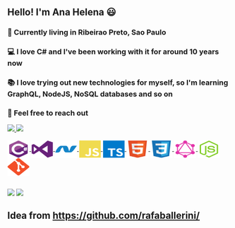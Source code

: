 ## Hello! I'm Ana Helena :smiley:
### :round_pushpin: Currently living in Ribeirao Preto, Sao Paulo
### :computer: I love C# and I've been working with it for around 10 years now
### :books: I love trying out new technologies for myself, so I'm learning GraphQL, NodeJS, NoSQL databases and so on
### :email: Feel free to reach out

<a href="https://github.com/anahelenasilva">
  <img height="180em" src="https://github-readme-stats-eight-theta.vercel.app/api?username=anahelenasilva&show_icons=true&theme=dracula&include_all_commits=true&count_private=true"/>
  <img height="180em" src="https://github-readme-stats-eight-theta.vercel.app/api/top-langs/?username=anahelenasilva&layout=compact&langs_count=10&theme=dracula&hide=java,pascal,powershell,puppet"/>
 <!-- <img height="180em" width="45%" src="https://github-readme-stats.vercel.app/api/wakatime?username=anahelena" /> -->
<div>
<div style="display: inline_block"><br>
  <img align="center" alt="Ana-Csharp" height="40" width="50" src="https://raw.githubusercontent.com/devicons/devicon/master/icons/csharp/csharp-original.svg">
  <img align="center" alt="Ana-VS" height="40" width="50" src="https://raw.githubusercontent.com/devicons/devicon/master/icons/visualstudio/visualstudio-plain.svg">
  <img align="center" alt="Ana-DotNet" height="40" width="50" src="https://raw.githubusercontent.com/devicons/devicon/master/icons/dot-net/dot-net-plain.svg">
<!--  <img align="center" alt="Ana-MSSQL" height="40" width="50" src="https://raw.githubusercontent.com/devicons/devicon/master/icons/microsoftsqlserver/microsoftsqlserver-plain.svg">-->
  <img align="center" alt="Ana-JS" height="40" width="50" src="https://raw.githubusercontent.com/devicons/devicon/master/icons/javascript/javascript-plain.svg">
  <img align="center" alt="Ana-TS" height="40" width="50" src="https://raw.githubusercontent.com/devicons/devicon/master/icons/typescript/typescript-plain.svg">
  <img align="center" alt="Ana-HTML" height="40" width="50" src="https://raw.githubusercontent.com/devicons/devicon/master/icons/html5/html5-original.svg">
  <img align="center" alt="Ana-CSS" height="40" width="50" src="https://raw.githubusercontent.com/devicons/devicon/master/icons/css3/css3-original.svg">
  <img align="center" alt="Ana-GraphQL" height="40" width="50" src="https://raw.githubusercontent.com/devicons/devicon/master/icons/graphql/graphql-plain.svg">
  <img align="center" alt="Ana-NodeJS" height="40" width="50" src="https://raw.githubusercontent.com/devicons/devicon/master/icons/nodejs/nodejs-plain.svg">
  <img align="center" alt="Ana-Git" height="40" width="50" src="https://raw.githubusercontent.com/devicons/devicon/master/icons/git/git-plain.svg">
</div>
  
  ##
  
  <div>
  <a href = "mailto: anahelenarp@hotmail.com"><img src="https://img.shields.io/badge/-Hotmail-%23EA4335?style=for-the-badge&logo=microsoft-outlook&logoColor=white&color=blue" target="_blank"></a>
  <a href="https://www.linkedin.com/in/anahelenasilva" target="_blank"><img src="https://img.shields.io/badge/-LinkedIn-%230077B5?style=for-the-badge&logo=linkedin&logoColor=white" target="_blank"></a>
</div>

##


## Idea from <a href="https://github.com/rafaballerini/" target="_blank">https://github.com/rafaballerini/</a>  

 
